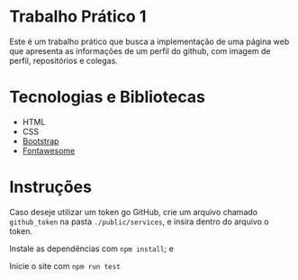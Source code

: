 # Trabalho Prático 1

Este é um trabalho prático que busca a implementação de uma página web que apresenta as informações de um perfil do github, com imagem de perfil, repositórios e colegas.

# Tecnologias e Bibliotecas

- HTML
- CSS
- [Bootstrap](https://getbootstrap.com)
- [Fontawesome](https://fontawesome.com)

# Instruções

Caso deseje utilizar um token go GitHub, crie um arquivo chamado `github_token`
na pasta `./public/services`, e insira dentro do arquivo o token.

Instale as dependências com `npm install`; e

Inicie o site com `npm run test`